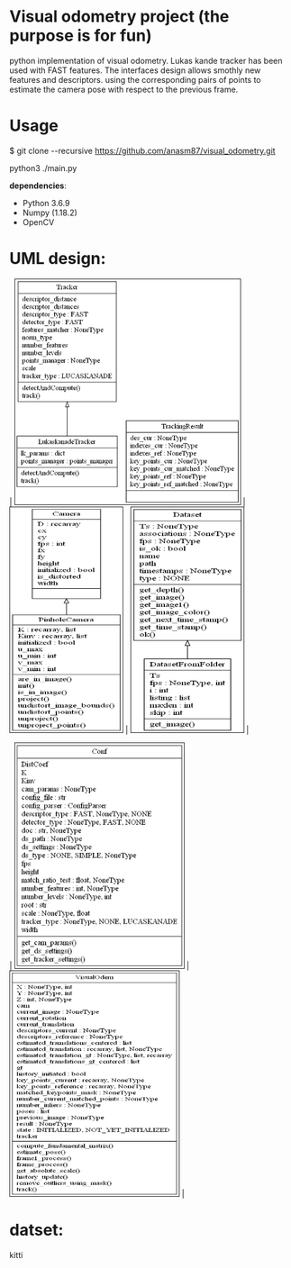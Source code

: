 # Visual odometry project (the purpose is for fun)
python implementation of visual odometry. Lukas kande tracker has been used with FAST features. The interfaces design allows smothly new features and descriptors. using the corresponding pairs of points to estimate the camera pose with respect to the previous frame. 

# Usage

$ git clone --recursive  https://github.com/anasm87/visual_odometry.git

python3 ./main.py
 
**dependencies**:

* Python 3.6.9
* Numpy (1.18.2)
* OpenCV  
 

# UML design:

| <img src="images/classes_tracker.png"
alt="SLAM"  width="400" height="400" border="1" /> |  <img src="images/classes_camera.png"
alt="VO"  width="200" height="400" border="1" />  |
<img src="images/classes_dataset.png"
alt="Feature Matching"  width="200" height="400" border="1" />  |

|  <img src="images/classes_config.png"
alt="VO"  width="300" height="400" border="1" />  |
<img src="images/classes_visual_odom.png"
alt="Feature Matching"  width="300" height="400" border="1" />  |
 

# datset:
kitti
